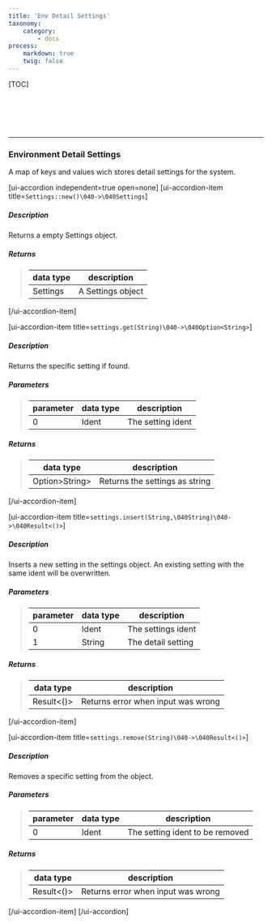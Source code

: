```yaml
---
title: 'Env Detail Settings'
taxonomy:
    category:
        - docs
process:
    markdown: true
    twig: false
---
```


[TOC]

<br><br><br><br>

------------------------------------------------------------------------------------------
### Environment Detail Settings
A map of keys and values wich stores detail settings for the system.

[ui-accordion independent=true open=none]
[ui-accordion-item title=<code>Settings::new()\040->\040Settings</code>]

##### Description
Returns a empty Settings object.
##### Returns
> | data type               | description                                                           |
> |-------------------------|-----------------------------------------------------------------------|
> | Settings                | A Settings object                                                     |

[/ui-accordion-item]

[ui-accordion-item title=<code>settings.get(String)\040->\040Option&lt;String&gt;</code>]

##### Description
Returns the specific setting if found.
##### Parameters
> | parameter | data type               | description                                                           |
> |-----------|-------------------------|-----------------------------------------------------------------------|
> | 0         | Ident                   | The setting ident                                                     |
##### Returns
> | data type               | description                                                           |
> |-------------------------|-----------------------------------------------------------------------|
> | Option&gt;String&gt;    | Returns the settings as string                                        |

[/ui-accordion-item]

[ui-accordion-item title=<code>settings.insert(String,\040String)\040->\040Result&lt;()&gt;</code>]

##### Description
Inserts a new setting in the settings object. An existing setting with the same ident will be overwritten.
##### Parameters
> | parameter | data type               | description                                                           |
> |-----------|-------------------------|-----------------------------------------------------------------------|
> | 0         | Ident                   | The settings ident                                                    |
> | 1         | String                  | The detail setting                                                    |
##### Returns
> | data type               | description                                                           |
> |-------------------------|-----------------------------------------------------------------------|
> | Result&lt;()&gt;        | Returns error when input was wrong                                    |
[/ui-accordion-item]

[ui-accordion-item title=<code>settings.remove(String)\040->\040Result&lt;()&gt;</code>]

##### Description
Removes a specific setting from the object.
##### Parameters
> | parameter | data type               | description                                                           |
> |-----------|-------------------------|-----------------------------------------------------------------------|
> | 0         | Ident                   | The setting ident to be removed                                       |
##### Returns
> | data type               | description                                                           |
> |-------------------------|-----------------------------------------------------------------------|
> | Result&lt;()&gt;        | Returns error when input was wrong                                    |
[/ui-accordion-item]
[/ui-accordion]